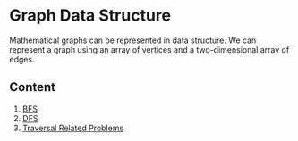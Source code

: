 # Graph Data Structure

Mathematical graphs can be represented in data structure. We can represent a graph using an array of vertices and a two-dimensional array of edges.

## Content

1. [BFS](./notes/BFS.md)
2. [DFS](./notes/DFS.md)
3. [Traversal Related Problems](./Travaersal/)